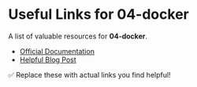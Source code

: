 # Useful Links for 04-docker

A list of valuable resources for **04-docker**.

- [Official Documentation](https://example.com)
- [Helpful Blog Post](https://example.com)

✅ Replace these with actual links you find helpful!
